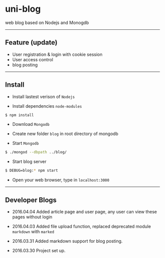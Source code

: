 # uni-blog
web blog based on Nodejs and Monogdb

---

## Feature (update)

- User registration & login with cookie session
- User access control
- blog posting
---

## Install

- Install lastest verison of `Nodejs`

- Install dependencies `node-modules`
```bash
$ npm install
```
- Download `Mongodb`

- Create new folder `blog` in root directory of mongodb

- Start `Mongodb`
```bash
$ ./mongod --dbpath ../blog/
```
- Start blog server
```bash
$ DEBUG=blog:* npm start
```
- Open your web browser, type in `localhost:3000`

----

## Developer Blogs

- 2016.04.04 Added article page and user page, any user can view these pages without login

- 2016.04.03 Added file upload function, replaced deprecated module `markdown` with `marked`

- 2016.03.31 Added markdown support for blog posting.

- 2016.03.30 Project set up.

